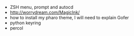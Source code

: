 * ZSH menu, prompt and autocd
* http://worrydream.com/MagicInk/
* how to install my pharo theme, I will need to explain Gofer
* python keyring
* percol
